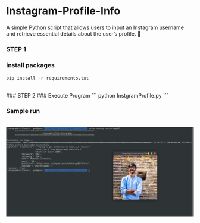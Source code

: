 # Instagram-Profile-Info
A simple Python script that allows users to input an Instagram username and retrieve essential details about the user’s profile. 📸
<br>
### STEP 1
### install packages 
```
pip install -r requirements.txt
```
<br>
### STEP 2
### Execute Program
```
python InstgramProfile.py <username>
```

### Sample run 
<img> <img src="https://github.com/theaniketraj/Instagram-Profile-Info/blob/main/output.png">
